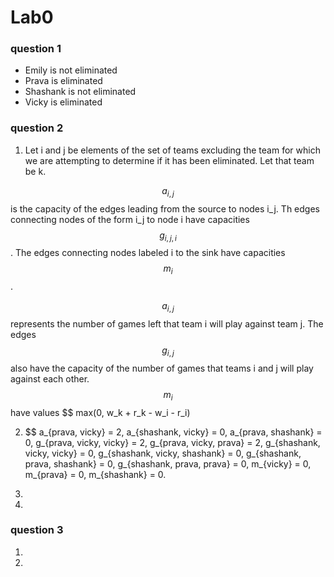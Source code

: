 # Lab0

### question 1
* Emily is not eliminated
* Prava is eliminated
* Shashank is not eliminated
* Vicky is eliminated

### question 2
1) Let i and j be elements of the set of teams excluding the team for which we are attempting to determine if it has been eliminated. Let that team be k.

$$ a_{i,j} $$ is the capacity of the edges leading from the source to nodes i_j. Th edges connecting nodes of the form i_j to node i have capacities $$ g_{i,j,i} $$. The edges connecting nodes labeled i to the sink have capacities $$ m_i $$.

$$ a_{i,j} $$ represents the number of games left that team i will play against team j. The edges $$ g_{i,j} $$ also have the capacity of the number of games that teams i and j will play against each other. $$ m_i $$ have values  $$ max(0, w_k + r_k - w_i - r_i)

2) $$ a_{prava, vicky} = 2, a_{shashank, vicky} = 0, a_{prava, shashank} = 0, g_{prava, vicky, vicky} = 2, g_{prava, vicky, prava} = 2, g_{shashank, vicky, vicky} = 0, g_{shashank, vicky, shashank} = 0, g_{shashank, prava, shashank} = 0, g_{shashank, prava, prava} = 0, m_{vicky} = 0, m_{prava} = 0, m_{shashank} = 0.

3)
4)

### question 3
1)
2)
